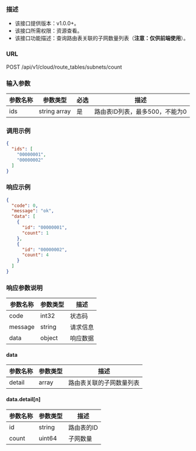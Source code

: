 ### 描述

- 该接口提供版本：v1.0.0+。
- 该接口所需权限：资源查看。
- 该接口功能描述：查询路由表关联的子网数量列表（**注意：仅供前端使用**）。

### URL

POST /api/v1/cloud/route_tables/subnets/count

### 输入参数

| 参数名称 | 参数类型         | 必选  | 描述                 |
|------|--------------|-----|--------------------|
| ids  | string array | 是   | 路由表ID列表，最多500，不能为0 |

### 调用示例

```json
{
  "ids": [
    "00000001",
    "00000002"
  ]
}
```

### 响应示例

```json
{
  "code": 0,
  "message": "ok",
  "data": [
    {
      "id": "00000001",
      "count": 1
    },
    {
      "id": "00000002",
      "count": 4
    }
  ]
}
```

### 响应参数说明

| 参数名称    | 参数类型   | 描述   |
|---------|--------|------|
| code    | int32  | 状态码  |
| message | string | 请求信息 |
| data    | object | 响应数据 |

#### data

| 参数名称   | 参数类型  | 描述           |
|--------|-------|--------------|
| detail | array | 路由表关联的子网数量列表 |

#### data.detail[n]

| 参数名称  | 参数类型   | 描述     |
|-------|--------|--------|
| id    | string | 路由表的ID |
| count | uint64 | 子网数量   |
